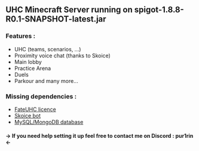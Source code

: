 ## UHC Minecraft Server running on spigot-1.8.8-R0.1-SNAPSHOT-latest.jar

### Features :

- UHC (teams, scenarios, ...)
- Proximity voice chat (thanks to Skoice)
- Main lobby
- Practice Arena
- Duels
- Parkour and many more...


### Missing dependencies :

- [FateUHC licence](https://polymart.org/resource/fateuhc-1-uhc-plugin.975/materials)
- [Skoice bot](https://github.com/Skoice/skoice/wiki/Creating-a-Discord-Bot-for-Skoice)
- [MySQL/MongoDB database](https://fateuhc.bghddevelopment.com/database-setup)



#### -> If you need help setting it up feel free to contact me on Discord : pur1rin <-
